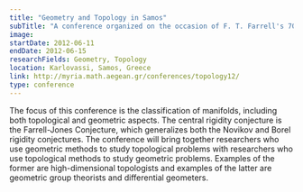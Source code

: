 ```yaml
---
title: "Geometry and Topology in Samos"
subTitle: "A conference organized on the occasion of F. T. Farrell's 70th birthday."
image:
startDate: 2012-06-11
endDate: 2012-06-15
researchFields: Geometry, Topology
location: Karlovassi, Samos, Greece
link: http://myria.math.aegean.gr/conferences/topology12/
type: conference
---
```

The focus of this conference is the classification of manifolds, including both topological and geometric aspects. The central rigidity conjecture is the Farrell-Jones Conjecture, which generalizes both the Novikov and Borel rigidity conjectures. The conference will bring together researchers who use geometric methods to study topological problems with researchers who use topological methods to study geometric problems. Examples of the former are high-dimensional topologists and examples of the latter are geometric group theorists and differential geometers.
